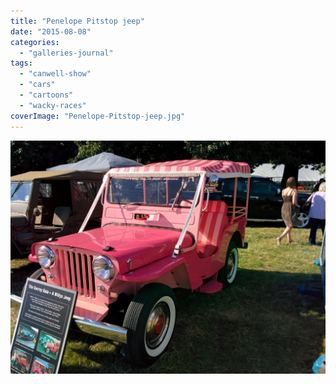 ```yaml
---
title: "Penelope Pitstop jeep"
date: "2015-08-08"
categories: 
  - "galleries-journal"
tags: 
  - "canwell-show"
  - "cars"
  - "cartoons"
  - "wacky-races"
coverImage: "Penelope-Pitstop-jeep.jpg"
---
```


[![](images/Penelope-Pitstop-jeep-1024x758.jpg)](https://davidpeach.co.uk/wp-content/uploads/2023/05/Penelope-Pitstop-jeep.jpg)
